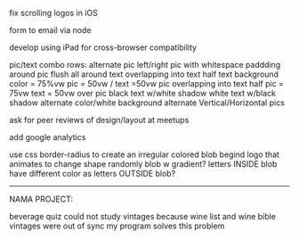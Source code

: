 

fix scrolling logos in iOS

form to email via node

develop using iPad for cross-browser compatibility

pic/text combo rows:
alternate pic left/right
pic with whitespace paddding around
pic flush all around
text overlapping into text half
    text background color = 75%vw
    pic = 50vw / text =50vw
pic overlapping into text half
    pic = 75vw
    text = 50vw over pic
    black text w/white shadow
    white text w/black shadow
    alternate color/white background
alternate Vertical/Horizontal pics

ask for peer reviews of design/layout at meetups

add google analytics

use css border-radius to create an irregular 
colored blob begind logo that animates to 
change shape randomly
blob w gradient?
letters INSIDE blob have different color
as letters OUTSIDE blob?


*********************************************

NAMA PROJECT:

beverage quiz
could not study vintages because
wine list and wine bible vintages
were out of sync
my program solves this problem




